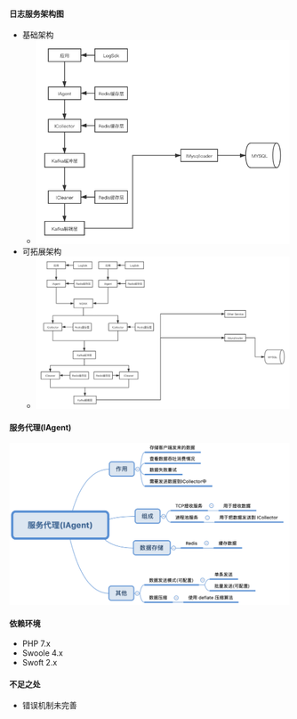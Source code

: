 #### 日志服务架构图
- 基础架构
  - ![基础架构](./docs/日志服务架构图_1.png)
- 可拓展架构
  - ![可拓展架构](./docs/日志服务架构图_2.png)

#### 服务代理(IAgent)
![服务代理](./docs/IAgent_1.png)

#### 依赖环境
- PHP 7.x
- Swoole 4.x
- Swoft 2.x
  
#### 不足之处
- 错误机制未完善